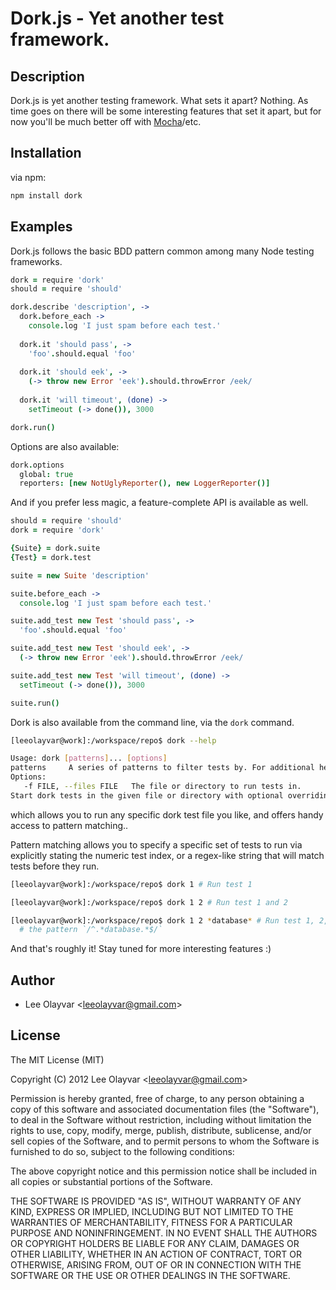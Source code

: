 
# Dork.js - Yet another test framework.

## Description

Dork.js is yet another testing framework. What sets it apart? Nothing. As time
goes on there will be some interesting features that set it apart, but for now
you'll be much better off with
[Mocha](http://visionmedia.github.com/mocha/)/etc.

## Installation

via npm:

```bash
npm install dork
```

## Examples

Dork.js follows the basic BDD pattern common among many Node testing
frameworks.

```CoffeeScript
dork = require 'dork'
should = require 'should'

dork.describe 'description', ->
  dork.before_each ->
    console.log 'I just spam before each test.'
  
  dork.it 'should pass', ->
    'foo'.should.equal 'foo'
  
  dork.it 'should eek', ->
    (-> throw new Error 'eek').should.throwError /eek/
  
  dork.it 'will timeout', (done) ->
    setTimeout (-> done()), 3000

dork.run()
```

Options are also available:

```CoffeeScript
dork.options
  global: true
  reporters: [new NotUglyReporter(), new LoggerReporter()]
```

And if you prefer less magic, a feature-complete API is available as well.

```CoffeeScript
should = require 'should'
dork = require 'dork'

{Suite} = dork.suite
{Test} = dork.test

suite = new Suite 'description'

suite.before_each ->
  console.log 'I just spam before each test.'

suite.add_test new Test 'should pass', ->
  'foo'.should.equal 'foo'

suite.add_test new Test 'should eek', ->
  (-> throw new Error 'eek').should.throwError /eek/

suite.add_test new Test 'will timeout', (done) ->
  setTimeout (-> done()), 3000

suite.run()
```

Dork is also available from the command line, via the `dork` command.

```bash
[leeolayvar@work]:/workspace/repo$ dork --help

Usage: dork [patterns]... [options]
patterns     A series of patterns to filter tests by. For additional help, see README.md#patterns
Options:
   -f FILE, --files FILE   The file or directory to run tests in.
Start dork tests in the given file or directory with optional overriding options.
```

which allows you to run any specific dork test file you like, and offers handy
access to pattern matching..

Pattern matching allows you to specify a specific set of tests to run via
explicitly stating the numeric test index, or a regex-like string that
will match tests before they run.

```bash
[leeolayvar@work]:/workspace/repo$ dork 1 # Run test 1

[leeolayvar@work]:/workspace/repo$ dork 1 2 # Run test 1 and 2

[leeolayvar@work]:/workspace/repo$ dork 1 2 *database* # Run test 1, 2, and any tests matching
  # the pattern `/^.*database.*$/`
```

And that's roughly it! Stay tuned for more interesting features :)

## Author

  - Lee Olayvar &lt;leeolayvar@gmail.com&gt;

## License

The MIT License (MIT)

Copyright (C) 2012 Lee Olayvar &lt;leeolayvar@gmail.com&gt;

Permission is hereby granted, free of charge, to any person obtaining a copy of this software and associated documentation files (the "Software"), to deal in the Software without restriction, including without limitation the rights to use, copy, modify, merge, publish, distribute, sublicense, and/or sell copies of the Software, and to permit persons to whom the Software is furnished to do so, subject to the following conditions:

The above copyright notice and this permission notice shall be included in all copies or substantial portions of the Software.

THE SOFTWARE IS PROVIDED "AS IS", WITHOUT WARRANTY OF ANY KIND, EXPRESS OR IMPLIED, INCLUDING BUT NOT LIMITED TO THE WARRANTIES OF MERCHANTABILITY, FITNESS FOR A PARTICULAR PURPOSE AND NONINFRINGEMENT. IN NO EVENT SHALL THE AUTHORS OR COPYRIGHT HOLDERS BE LIABLE FOR ANY CLAIM, DAMAGES OR OTHER LIABILITY, WHETHER IN AN ACTION OF CONTRACT, TORT OR OTHERWISE, ARISING FROM, OUT OF OR IN CONNECTION WITH THE SOFTWARE OR THE USE OR OTHER DEALINGS IN THE SOFTWARE.